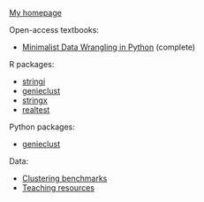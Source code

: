 [My homepage](https://www.gagolewski.com/)

Open-access textbooks:

* [Minimalist Data Wrangling in Python](https://datawranglingpy.gagolewski.com/) (complete)

R packages:

* [stringi](https://stringi.gagolewski.com/)
* [genieclust](https://genieclust.gagolewski.com/)
* [stringx](https://stringx.gagolewski.com/)
* [realtest](https://realtest.gagolewski.com/)

Python packages:

* [genieclust](https://genieclust.gagolewski.com/)

Data:

* [Clustering benchmarks](https://github.com/gagolews/clustering_benchmarks_v1/)
* [Teaching resources](https://github.com/gagolews/teaching_data)
